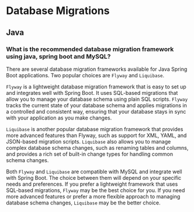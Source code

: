 # Database Migrations

## Java

### What is the recommended database migration framework using java, spring boot and MySQL?

There are several database migration frameworks available for Java Spring Boot applications. Two popular choices are `Flyway` and `Liquibase`.

`Flyway` is a lightweight database migration framework that is easy to set up and integrates well with Spring Boot. It uses SQL-based migrations that allow you to manage your database schema using plain SQL scripts. `Flyway` tracks the current state of your database schema and applies migrations in a controlled and consistent way, ensuring that your database stays in sync with your application as you make changes.

`Liquibase` is another popular database migration framework that provides more advanced features than Flyway, such as support for XML, YAML, and JSON-based migration scripts. `Liquibase` also allows you to manage complex database schema changes, such as renaming tables and columns, and provides a rich set of built-in change types for handling common schema changes.

Both `Flyway` and `Liquibase` are compatible with MySQL and integrate well with Spring Boot. The choice between them will depend on your specific needs and preferences. If you prefer a lightweight framework that uses SQL-based migrations, `Flyway` may be the best choice for you. If you need more advanced features or prefer a more flexible approach to managing database schema changes, `Liquibase` may be the better choice.
